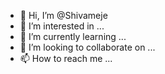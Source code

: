 - 👋 Hi, I’m @Shivameje
- 👀 I’m interested in ...
- 🌱 I’m currently learning ...
- 💞️ I’m looking to collaborate on ...
- 📫 How to reach me ...

<!---
Shivameje/Shivameje is a ✨ special ✨ repository because its `README.md` (this file) appears on your GitHub profile.
You can click the Preview link to take a look at your changes.
--->
